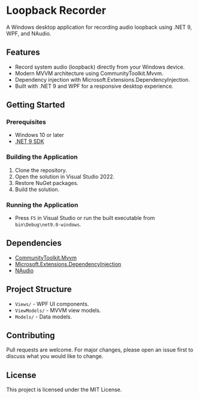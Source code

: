 # Loopback Recorder

A Windows desktop application for recording audio loopback using .NET 9, WPF, and NAudio.

## Features

- Record system audio (loopback) directly from your Windows device.
- Modern MVVM architecture using CommunityToolkit.Mvvm.
- Dependency injection with Microsoft.Extensions.DependencyInjection.
- Built with .NET 9 and WPF for a responsive desktop experience.

## Getting Started

### Prerequisites

- Windows 10 or later
- [.NET 9 SDK](https://dotnet.microsoft.com/download/dotnet/9.0)

### Building the Application

1. Clone the repository.
2. Open the solution in Visual Studio 2022.
3. Restore NuGet packages.
4. Build the solution.

### Running the Application

- Press `F5` in Visual Studio or run the built executable from `bin\Debug\net9.0-windows`.

## Dependencies

- [CommunityToolkit.Mvvm](https://www.nuget.org/packages/CommunityToolkit.Mvvm)
- [Microsoft.Extensions.DependencyInjection](https://www.nuget.org/packages/Microsoft.Extensions.DependencyInjection)
- [NAudio](https://www.nuget.org/packages/NAudio)

## Project Structure

- `Views/` - WPF UI components.
- `ViewModels/` - MVVM view models.
- `Models/` - Data models.

## Contributing

Pull requests are welcome. For major changes, please open an issue first to discuss what you would like to change.

## License

This project is licensed under the MIT License.
